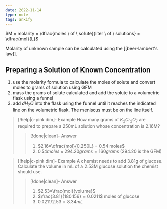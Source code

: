 ```yaml
---
date: 2022-11-14
type: note
tags: ankify
---
```


$M = molarity = \dfrac{moles \ of \ solute}{liter \ of \ solutions} = \dfrac{mol}{L}$

Molarity of unknown sample can be calculated using the [[beer-lambert's law]].

## Preparing a Solution of Known Concentration
1. use the molarity formula to calculate the moles of solute and convert moles to grams of solution using GFM
2. mass the grams of solute calculated and add the solute to a volumetric flask using a funnel
3. add $dH_2O$ into the flask using the funnel until it reaches the indicated line on the volumetric flask. The meniscus must be on the line itself.

> [!help|c-pink dim]- Example
> How many grams of $K_2Cr_2O_7$ are required to prepare a 250mL solution whose concentration is 2.16M?
>
> > [!done|clean]- Answer
> > 1. $2.16=\dfrac{mol}{0.250L} = 0.54 moles$
> > 2. $0.54 moles \times 294.20 grams = 160 grams$ (294.20 is the GFM)

> [!help|c-pink dim]- Example
> A chemist needs to add 3.81g of glucose. Calculate the volume in mL of a 2.53M glucose solution the chemist should use.
>
> > [!done|clean]- Answer
> > 1. $2.53=\frac{mol}{volume}$
> > 2. $\frac{3.81}{180.156} = 0.0211$ moles of glucose
> > 3. $0.0211/2.53=8.34mL$
